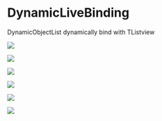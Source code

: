 # DynamicLiveBinding
 DynamicObjectList dynamically bind with TListview

 ![](DynObjBind.jpg)

 ![](EntityPerson.png)

 ![](DynamicObjectView.png)

 ![](APITypes.png)

 ![](ListViewHelper.png)

 ![](DynamicObjectList.png)
